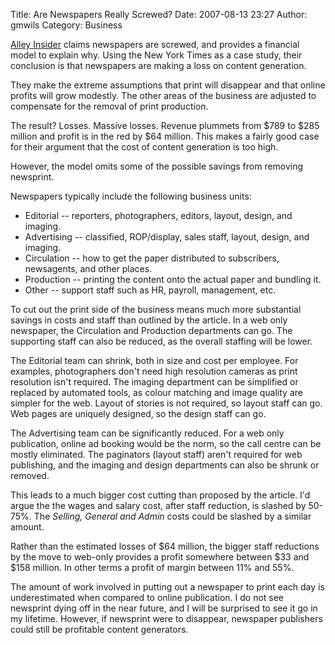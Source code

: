 Title: Are Newspapers Really Screwed?
Date: 2007-08-13 23:27
Author: gmwils
Category: Business

[Alley Insider][] claims newspapers are screwed, and provides a
financial model to explain why. Using the New York Times as a case
study, their conclusion is that newspapers are making a loss on content
generation.

They make the extreme assumptions that print will disappear and that
online profits will grow modestly. The other areas of the business are
adjusted to compensate for the removal of print production.

The result? Losses. Massive losses. Revenue plummets from $789 to $285
million and profit is in the red by $64 million. This makes a fairly
good case for their argument that the cost of content generation is too
high.

However, the model omits some of the possible savings from removing
newsprint.

Newspapers typically include the following business units:

-   Editorial -- reporters, photographers, editors, layout, design, and
    imaging.
-   Advertising -- classified, ROP/display, sales staff, layout, design,
    and imaging.
-   Circulation -- how to get the paper distributed to subscribers,
    newsagents, and other places.
-   Production -- printing the content onto the actual paper and
    bundling it.
-   Other -- support staff such as HR, payroll, management, etc.

To cut out the print side of the business means much more substantial
savings in costs and staff than outlined by the article. In a web only
newspaper, the Circulation and Production departments can go. The
supporting staff can also be reduced, as the overall staffing will be
lower.

The Editorial team can shrink, both in size and cost per employee. For
examples, photographers don't need high resolution cameras as print
resolution isn't required. The imaging department can be simplified or
replaced by automated tools, as colour matching and image quality are
simpler for the web. Layout of stories is not required, so layout staff
can go. Web pages are uniquely designed, so the design staff can go.

The Advertising team can be significantly reduced. For a web only
publication, online ad booking would be the norm, so the call centre can
be mostly eliminated. The paginators (layout staff) aren't required for
web publishing, and the imaging and design departments can also be
shrunk or removed.

This leads to a much bigger cost cutting than proposed by the article.
I'd argue the the wages and salary cost, after staff reduction, is
slashed by 50-75%. The *Selling, General and Admin* costs could be
slashed by a similar amount.

Rather than the estimated losses of $64 million, the bigger staff
reductions by the move to web-only provides a profit somewhere between
$33 and $158 million. In other terms a profit of margin between 11% and
55%.

The amount of work involved in putting out a newspaper to print each day
is underestimated when compared to online publication. I do not see
newsprint dying off in the near future, and I will be surprised to see
it go in my lifetime. However, if newsprint were to disappear, newspaper
publishers could still be profitable content generators.

  [Alley Insider]: http://www.alleyinsider.com/2007/08/its-easy-to-say.html

